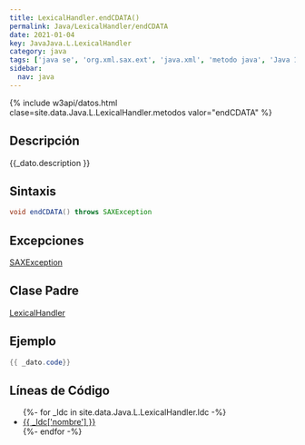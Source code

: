 ```yaml
---
title: LexicalHandler.endCDATA()
permalink: Java/LexicalHandler/endCDATA
date: 2021-01-04
key: JavaJava.L.LexicalHandler
category: java
tags: ['java se', 'org.xml.sax.ext', 'java.xml', 'metodo java', 'Java 1.4', 'SAX 2.0 (extensions Java 1.0)']
sidebar: 
  nav: java
---
```


{% include w3api/datos.html clase=site.data.Java.L.LexicalHandler.metodos valor="endCDATA" %}

## Descripción
{{_dato.description }}

## Sintaxis
~~~java
void endCDATA() throws SAXException
~~~

## Excepciones
[SAXException](/Java/SAXException/)

## Clase Padre
[LexicalHandler](/Java/LexicalHandler/)

## Ejemplo
~~~java
{{ _dato.code}}
~~~

## Líneas de Código
<ul>
{%- for _ldc in site.data.Java.L.LexicalHandler.ldc -%}
   <li>
       <a href="{{_ldc['url'] }}">{{ _ldc['nombre'] }}</a>
   </li>
{%- endfor -%}
</ul>
